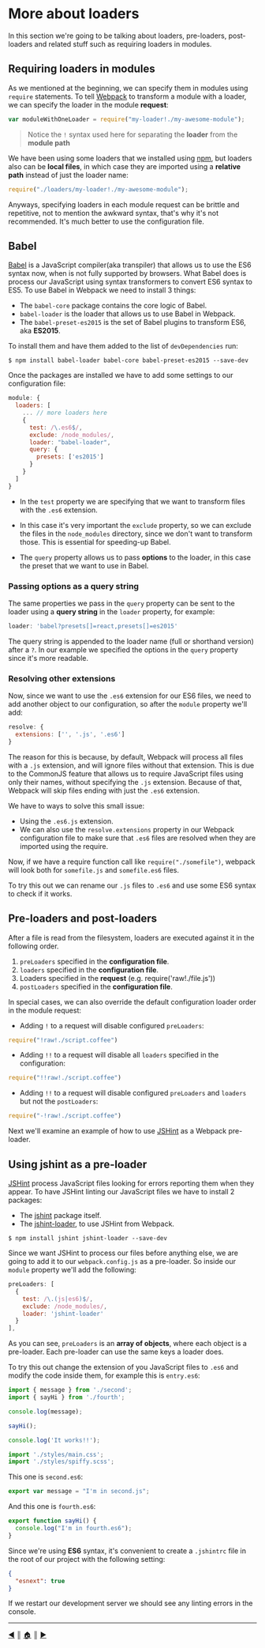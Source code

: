 # More about loaders
In this section we're going to be talking about loaders, pre-loaders, post-loaders and related stuff such as requiring loaders in modules.

## Requiring loaders in modules
As we mentioned at the beginning, we can specify them in modules using `require` statements. To tell [Webpack][1] to transform a module with a loader, we can specify the loader in the module **request**:

```js
var moduleWithOneLoader = require("my-loader!./my-awesome-module");
```

> Notice the `!` syntax used here for separating the **loader** from the **module path**

We have been using some loaders that we installed using [npm][2], but loaders also can be **local files**, in which case they are imported using a **relative path** instead of just the loader name:
```js
require("./loaders/my-loader!./my-awesome-module");
```

Anyways, specifying loaders in each module request can be brittle and repetitive, not to mention the awkward syntax, that's why it's not recommended. It's much better to use the configuration file.

## Babel
[Babel][3] is a JavaScript compiler(aka transpiler) that allows us to use the ES6 syntax now, when is not fully supported by browsers. What Babel does is process our JavaScript using syntax transformers to convert ES6 syntax to ES5. To use Babel in Webpack we need to install 3 things:

* The `babel-core` package contains the core logic of Babel.
* `babel-loader` is the loader that allows us to use Babel in Webpack.
* The `babel-preset-es2015` is the set of Babel plugins to transform ES6, aka **ES2015**.

To install them and have them added to the list of `devDependencies` run:
```
$ npm install babel-loader babel-core babel-preset-es2015 --save-dev
```

Once the packages are installed we have to add some settings to our configuration file:
```js
module: {
  loaders: [
    ... // more loaders here
    {
      test: /\.es6$/,
      exclude: /node_modules/,
      loader: "babel-loader",
      query: {
        presets: ['es2015']
      }
    }
  ]
}
```

* In the `test` property we are specifying that we want to transform files with the `.es6` extension.

* In this case it's very important the `exclude` property, so we can exclude the files in the `node_modules` directory, since we don't want to transform those. This is essential for speeding-up Babel.

* The `query` property allows us to pass **options** to the loader, in this case the preset that we want to use in Babel.

### Passing options as a query string
The same properties we pass in the `query` property can be sent to the loader using a **query string** in the `loader` property, for example:

```js
loader: 'babel?presets[]=react,presets[]=es2015'
```

The query string is appended to the loader name (full or shorthand version) after a `?`. In our example we specified the options in the `query` property since it's more readable.

### Resolving other extensions
Now, since we want to use the `.es6` extension for our ES6 files, we need to add another object to our configuration, so after the `module` property we'll add:
```js
resolve: {
  extensions: ['', '.js', '.es6']
}
```

The reason for this is because, by default, Webpack will process all files with a `.js` extension, and will ignore files without that extension. This is due to the CommonJS feature that allows us to require JavaScript files using only their names, without specifying the `.js` extension. Because of that, Webpack will skip files ending with just the `.es6` extension.

We have to ways to solve this small issue:

* Using the `.es6.js` extension.
* We can also use the `resolve.extensions` property in our Webpack configuration file to make sure that `.es6` files are resolved when they are imported using the require.

Now, if we have a require function call like `require("./somefile")`, webpack will look both for `somefile.js` and `somefile.es6` files.

To try this out we can rename our `.js` files to `.es6` and use some ES6 syntax to check if it works.

## Pre-loaders and post-loaders
After a file is read from the filesystem, loaders are executed against it in the following order.

1. `preLoaders` specified in the **configuration file**.
2. `loaders` specified in the **configuration file**.
3. Loaders specified in the **request** (e.g. require('raw!./file.js'))
4. `postLoaders` specified in the **configuration file**.

In special cases, we can also override the default configuration loader order in the module request:

* Adding `!` to a request will disable configured `preLoaders`:
```js
require("!raw!./script.coffee")
```

* Adding `!!` to a request will disable all `loaders` specified in the configuration:
```js
require("!!raw!./script.coffee")
```


* Adding `!!` to a request will disable configured `preLoaders` and `loaders` but not the `postLoaders`:
```js
require("-!raw!./script.coffee")
```

Next we'll examine an example of how to use [JSHint][4] as a Webpack pre-loader.

## Using jshint as a pre-loader
[JSHint][4] process JavaScript files looking for errors reporting them when they appear. To have JSHint linting our JavaScript files we have to install 2 packages:

* The [jshint][5] package itself.
* The [jshint-loader][6], to use JSHint from Webpack.

```
$ npm install jshint jshint-loader --save-dev
```

Since we want JSHint to process our files before anything else, we are going to add it to our `webpack.config.js` as a pre-loader. So inside our `module` property we'll add the following:
```js
preLoaders: [
  {
    test: /\.(js|es6)$/,
    exclude: /node_modules/,
    loader: 'jshint-loader'
  }
],
```

As you can see, `preLoaders` is an **array of objects**, where each object is a pre-loader. Each pre-loader can use the same keys a loader does.

To try this out change the extension of you JavaScript files to `.es6` and modify the code inside them, for example this is `entry.es6`:
```js
import { message } from './second';
import { sayHi } from './fourth';

console.log(message);

sayHi();

console.log('It works!!');

import './styles/main.css';
import './styles/spiffy.scss';
```

This one is `second.es6`:
```js
export var message = "I'm in second.js";
```

And this one is `fourth.es6`:
```js
export function sayHi() {
  console.log("I'm in fourth.es6");
}
```

Since we're using **ES6** syntax, it's convenient to create a `.jshintrc` file in the root of our project with the following setting:

```json
{
  "esnext": true
}
```

If we restart our development server we should see any linting errors in the console.

---
[:arrow_backward:][back] ║ [:house:][home] ║ [:arrow_forward:][next]

<!-- navigation -->
[home]: ../README.md
[back]: loaders.md
[next]: #

<!-- links -->
[1]: https://webpack.github.io/
[2]: https://www.npmjs.com/
[3]: https://babeljs.io/
[4]: http://jshint.com/
[5]: https://www.npmjs.com/package/jshint
[6]: https://www.npmjs.com/package/jshint-loader
